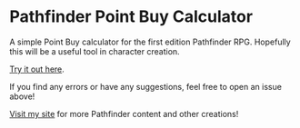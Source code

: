 # Pathfinder Point Buy Calculator
A simple Point Buy calculator for the first edition Pathfinder RPG. Hopefully this will be a useful tool in character creation.

[Try it out here](https://griffenx.github.io/Pathfinder-Point-Buy-Calculator/).

If you find any errors or have any suggestions, feel free to open an issue above!

[Visit my site](https://iamvishnu.net) for more Pathfinder content and other creations!
